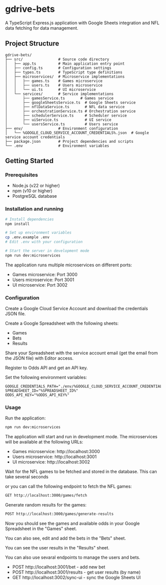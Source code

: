 # gdrive-bets

A TypeScript Express.js application with Google Sheets integration and NFL data fetching for data management.

## Project Structure
```
gdrive-bets/
├── src/                # Source code directory
│   ├── app.ts          # Main application entry point
│   ├── config.ts       # Configuration settings
│   ├── types.ts        # TypeScript type definitions
│   ├── microservices/  # Microservice implementations
│   │   ├── games.ts    # Games microservice
│   │   ├── users.ts    # Users microservice
│   │   └── ui.ts       # UI microservice
│   └── services/       # Service implementations
│       ├── gamesService.ts       # Games service
│       ├── googleSheetsService.ts  # Google Sheets service
│       ├── nflDataService.ts       # NFL data service
│       ├── orchestrationService.ts # Orchestration service
│       ├── schedulerService.ts     # Scheduler service
│       ├── uiService.ts            # UI service
│       └── usersService.ts         # Users service
├── env/                # Environment configuration
│   └── %GOOGLE_CLOUD_SERVICE_ACCOUNT_CREDENTIALS%.json  # Google service account credentials
├── package.json        # Project dependencies and scripts
└── .env                # Environment variables
```

## Getting Started

### Prerequisites
- Node.js (v22 or higher)
- npm (v10 or higher)
- PostgreSQL database

### Installation and running
```bash
# Install dependencies
npm install

# Set up environment variables
cp .env.example .env
# Edit .env with your configuration

# Start the server in development mode
npm run dev:microservices
```

The application runs multiple microservices on different ports:
- Games microservice: Port 3000
- Users microservice: Port 3001
- UI microservice: Port 3002

### Configuration
Create a Google Cloud Service Account and download the credentials JSON file.

Create a Google Spreadsheet with the following sheets:
- Games
- Bets
- Results

Share your Spreadsheet with the service account email (get the email from the JSON file) with Editor access.

Register to Odds API and get an API key.

Set the following environment variables:
  ```
  GOOGLE_CREDENTIALS_PATH="./env/%GOOGLE_CLOUD_SERVICE_ACCOUNT_CREDENTIALS%.json"
  SPREADSHEET_ID="%SPREADSHEET_ID%"
  ODDS_API_KEY="%ODDS_API_KEY%"
  ```

### Usage

Run the application:
```bash
npm run dev:microservices
```

The application will start and run in development mode. The microservices will be available at the following URLs:
- Games microservice: http://localhost:3000
- Users microservice: http://localhost:3001
- UI microservice: http://localhost:3002

Wait for the NFL games to be fetched and stored in the database. This can take several seconds

or you can call the following endpoint to fetch the NFL games:
```bash
GET http://localhost:3000/games/fetch
```

Generate random results for the games:
```bash
POST http://localhost:3000/games/generate-results
```

Now you should see the games and available odds in your Google Spreadsheet in the "Games" sheet.

You can also see, edit and add the bets in the "Bets" sheet.

You can see the user results in the "Results" sheet.

You can also use sevaral endpoints to manage the users and bets.
- POST http://localhost:3001/bet   - add new bet
- POST http://localhost:3001/results    - get user results (by name)
- GET http://localhost:3002/sync-ui    - sync the Google Sheets UI